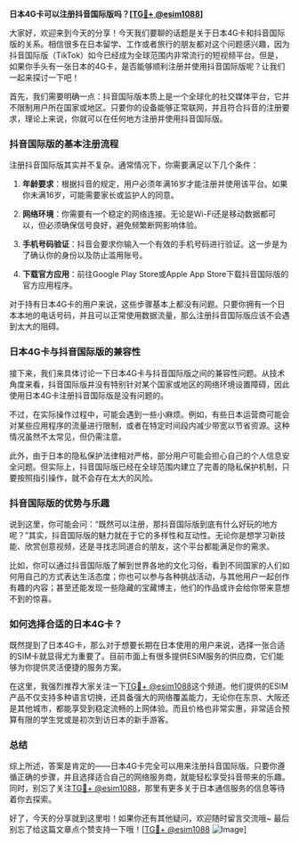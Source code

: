 **日本4G卡可以注册抖音国际版吗？[[TG💪+ @esim1088](https://t.me/s/esim1088)]**

大家好，欢迎来到今天的分享！今天我们要聊的话题是关于日本4G卡和抖音国际版的关系。相信很多在日本留学、工作或者旅行的朋友都对这个问题感兴趣，因为抖音国际版（TikTok）如今已经成为全球范围内非常流行的短视频平台。但是，如果你手头有一张日本的4G卡，是否能够顺利注册并使用抖音国际版呢？让我们一起来探讨一下吧！

首先，我们需要明确一点：抖音国际版本质上是一个全球化的社交媒体平台，它并不限制用户所在国家或地区。只要你的设备能够正常联网，并且符合抖音的注册要求，理论上来说，你就可以在任何地方注册并使用抖音国际版。

### 抖音国际版的基本注册流程

注册抖音国际版其实并不复杂。通常情况下，你需要满足以下几个条件：

1. **年龄要求**：根据抖音的规定，用户必须年满16岁才能注册并使用该平台。如果你未满16岁，可能需要家长或监护人的同意。
   
2. **网络环境**：你需要有一个稳定的网络连接。无论是Wi-Fi还是移动数据都可以，但必须确保信号良好，避免频繁断网影响体验。

3. **手机号码验证**：抖音会要求你输入一个有效的手机号码进行验证。这一步是为了确认你的身份以及防止滥用账号。

4. **下载官方应用**：前往Google Play Store或Apple App Store下载抖音国际版的官方应用程序。

对于持有日本4G卡的用户来说，这些步骤基本上都没有问题。只要你拥有一个日本本地的电话号码，并且可以正常使用数据流量，那么注册抖音国际版应该不会遇到太大的阻碍。

### 日本4G卡与抖音国际版的兼容性

接下来，我们来具体讨论一下日本4G卡与抖音国际版之间的兼容性问题。从技术角度来看，抖音国际版并没有特别针对某个国家或地区的网络环境设置障碍，因此使用日本4G卡注册抖音国际版是没有问题的。

不过，在实际操作过程中，可能会遇到一些小麻烦。例如，有些日本运营商可能会对某些应用程序的流量进行限制，或者在特定时间段内减少带宽以节省资源。这种情况虽然不太常见，但仍需注意。

此外，由于日本的隐私保护法律相对严格，部分用户可能会担心自己的个人信息安全问题。但实际上，抖音国际版已经在全球范围内建立了完善的隐私保护机制，只要按照指引操作，就不会存在太大的风险。

### 抖音国际版的优势与乐趣

说到这里，你可能会问：“既然可以注册，那抖音国际版到底有什么好玩的地方呢？”其实，抖音国际版的魅力就在于它的多样性和互动性。无论你是想学习新技能、欣赏创意视频，还是寻找志同道合的朋友，这个平台都能满足你的需求。

比如，你可以通过抖音国际版了解到世界各地的文化习俗，看到不同国家的人们如何用自己的方式表达生活态度；你也可以参与各种挑战活动，与其他用户一起创作有趣的内容；甚至还能发现一些隐藏的宝藏博主，他们的作品或许会给你带来意想不到的惊喜。

### 如何选择合适的日本4G卡？

既然提到了日本4G卡，那么对于想要长期在日本使用的用户来说，选择一张合适的SIM卡就显得尤为重要了。目前市面上有很多提供ESIM服务的供应商，它们能够为你提供灵活便捷的服务方案。

在这里，我强烈推荐大家关注一下[TG💪+ @esim1088](https://t.me/s/esim1088)这个频道。他们提供的ESIM产品不仅支持多种语言切换，还具备强大的网络覆盖能力，无论你在东京、大阪还是其他城市，都能享受到稳定流畅的上网体验。而且价格也非常实惠，非常适合预算有限的学生党或是初次到访日本的新手游客。

### 总结

综上所述，答案是肯定的——日本4G卡完全可以用来注册抖音国际版。只要你遵循正确的步骤，并且选择适合自己的网络服务商，就能轻松享受抖音带来的乐趣。同时，别忘了关注[TG💪+ @esim1088](https://t.me/s/esim1088)，那里有更多关于日本通信服务的信息等待着你去探索。

好了，今天的分享就到这里啦！如果你还有其他疑问，欢迎随时留言交流哦~ 最后别忘了给这篇文章点个赞支持一下哦！[[TG💪+ @esim1088](https://t.me/s/esim1088) ![Image](https://i.postimg.cc/4NQfJmqS/Snipaste-2025-05-13-00-14-12.png)]